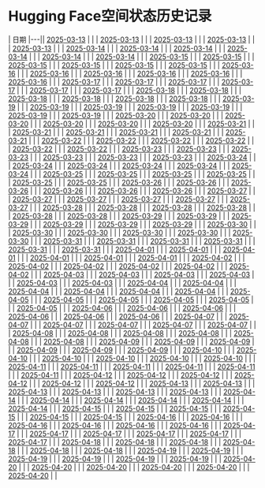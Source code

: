 # Hugging Face空间状态历史记录

| 日期 
|---|| [2025-03-13](https://github.com/huameiwei-vc/Spaces-Keeper/commits/7bc56385deaededbdb2252cfc88d229d8057767f/docs/index.html) |  |
| [2025-03-13](https://github.com/huameiwei-vc/Spaces-Keeper/commits/1a888866872a5a2fa61baa8ae5a158c9862ac4c0/docs/index.html) |  |
| [2025-03-13](https://github.com/huameiwei-vc/Spaces-Keeper/commits/c8225bd5030ebd815622c68ec9c02b0d6037ff53/docs/index.html) |  |
| [2025-03-13](https://github.com/huameiwei-vc/Spaces-Keeper/commits/66dc421a7f4266b42cdc8be66e4d0d34bbd2f4f9/docs/index.html) |  |
| [2025-03-13](https://github.com/huameiwei-vc/Spaces-Keeper/commits/213174b6d9a8d0f92e1d153713dffe51d2ebc62e/docs/index.html) |  |
| [2025-03-14](https://github.com/huameiwei-vc/Spaces-Keeper/commits/318361cf7c695cc0522b5b8b9ed5943ab591682e/docs/index.html) |  |
| [2025-03-14](https://github.com/huameiwei-vc/Spaces-Keeper/commits/9c786236b6e385c1b89039dbd647240808af1db2/docs/index.html) |  |
| [2025-03-14](https://github.com/huameiwei-vc/Spaces-Keeper/commits/85296ef0ac91cd9424e71b526c2e356932e3d2e9/docs/index.html) |  |
| [2025-03-14](https://github.com/huameiwei-vc/Spaces-Keeper/commits/329e3def6ffb135fd5ec27864f3a841f0c8dac46/docs/index.html) |  |
| [2025-03-14](https://github.com/huameiwei-vc/Spaces-Keeper/commits/41b6c5d1e0558ac10770a24239d4d0d761226d1e/docs/index.html) |  |
| [2025-03-14](https://github.com/huameiwei-vc/Spaces-Keeper/commits/5a02bb3e85b1577a1dce6bddf293e9d65eb75679/docs/index.html) |  |
| [2025-03-15](https://github.com/huameiwei-vc/Spaces-Keeper/commits/16e613516138151fa49acb25ac2b02887177993f/docs/index.html) |  |
| [2025-03-15](https://github.com/huameiwei-vc/Spaces-Keeper/commits/4f6fff4b5dd1d98a092d16404d2ab9adfa72b4d6/docs/index.html) |  |
| [2025-03-15](https://github.com/huameiwei-vc/Spaces-Keeper/commits/7c23e21e93f53f7031e8e4e5d761a4843a8d2521/docs/index.html) |  |
| [2025-03-15](https://github.com/huameiwei-vc/Spaces-Keeper/commits/ed0330c433be28168f8eb96f5d95bb42dcd9f2d9/docs/index.html) |  |
| [2025-03-15](https://github.com/huameiwei-vc/Spaces-Keeper/commits/fade9da336d00dd922e3806f5ea592b96e533108/docs/index.html) |  |
| [2025-03-15](https://github.com/huameiwei-vc/Spaces-Keeper/commits/4535088ad14b5253625ebe4eb1646b2eba33e1bf/docs/index.html) |  |
| [2025-03-16](https://github.com/huameiwei-vc/Spaces-Keeper/commits/278727ded3d998293d79242ac6a51ac23ac8dec8/docs/index.html) |  |
| [2025-03-16](https://github.com/huameiwei-vc/Spaces-Keeper/commits/a61fe651398f361827b42639639c9137db50cb20/docs/index.html) |  |
| [2025-03-16](https://github.com/huameiwei-vc/Spaces-Keeper/commits/b8b26e416ae43cb4ef1b0e08c2b76e942a4ab476/docs/index.html) |  |
| [2025-03-16](https://github.com/huameiwei-vc/Spaces-Keeper/commits/2e7da9fd44d82e9375248206e387f47f38d0decf/docs/index.html) |  |
| [2025-03-16](https://github.com/huameiwei-vc/Spaces-Keeper/commits/630d1b99443bb4b95e1b2faebc031569f4317f35/docs/index.html) |  |
| [2025-03-16](https://github.com/huameiwei-vc/Spaces-Keeper/commits/4c4c179e82be07cd8b40b30b5a7a6e268cd7b7b7/docs/index.html) |  |
| [2025-03-17](https://github.com/huameiwei-vc/Spaces-Keeper/commits/06aa5c9f57053de838f25c40be5b484fedc3fd21/docs/index.html) |  |
| [2025-03-17](https://github.com/huameiwei-vc/Spaces-Keeper/commits/32dd19e39f77f2dfbc6c0933b9fb77c03202c73a/docs/index.html) |  |
| [2025-03-17](https://github.com/huameiwei-vc/Spaces-Keeper/commits/47ce2fd857ae7c11dec10f068cec78448814efab/docs/index.html) |  |
| [2025-03-17](https://github.com/huameiwei-vc/Spaces-Keeper/commits/d8a589838899bdc0635b04214c4b3a926527930a/docs/index.html) |  |
| [2025-03-17](https://github.com/huameiwei-vc/Spaces-Keeper/commits/3f8dc3bdd0e02bf6af13ff860d4c5f682154e4e2/docs/index.html) |  |
| [2025-03-17](https://github.com/huameiwei-vc/Spaces-Keeper/commits/9d92715d69af918bc57df44bc6ed4212f9a2534e/docs/index.html) |  |
| [2025-03-18](https://github.com/huameiwei-vc/Spaces-Keeper/commits/590efb1d65b7af965af06a735729a3d646956e00/docs/index.html) |  |
| [2025-03-18](https://github.com/huameiwei-vc/Spaces-Keeper/commits/8332b0de22735ff0dfe34aebd3134dd307cd37b1/docs/index.html) |  |
| [2025-03-18](https://github.com/huameiwei-vc/Spaces-Keeper/commits/1cde680482ae87ac1a879731ed440a7901d69a8a/docs/index.html) |  |
| [2025-03-18](https://github.com/huameiwei-vc/Spaces-Keeper/commits/9bacb32f1f4020362a6bea68e7380d83751f4774/docs/index.html) |  |
| [2025-03-18](https://github.com/huameiwei-vc/Spaces-Keeper/commits/664398cd518ca5d6203a1a4a127ec36e2bf77f87/docs/index.html) |  |
| [2025-03-18](https://github.com/huameiwei-vc/Spaces-Keeper/commits/0a13c521b624c9d649204492397f67673290dfb0/docs/index.html) |  |
| [2025-03-19](https://github.com/huameiwei-vc/Spaces-Keeper/commits/2587c1507c66f3d0ddecef351ee161e5fcab03b9/docs/index.html) |  |
| [2025-03-19](https://github.com/huameiwei-vc/Spaces-Keeper/commits/ef5df0d211634830bd34cfe2c7d11f81e54fe1d0/docs/index.html) |  |
| [2025-03-19](https://github.com/huameiwei-vc/Spaces-Keeper/commits/246a0a6782322fbe7e6f8c2f310f8cf49596bc0a/docs/index.html) |  |
| [2025-03-19](https://github.com/huameiwei-vc/Spaces-Keeper/commits/2fd888632d7748ba0c7516528b95068a7432d819/docs/index.html) |  |
| [2025-03-19](https://github.com/huameiwei-vc/Spaces-Keeper/commits/78e164f468577452c9a4b96392ee0eca7402abb8/docs/index.html) |  |
| [2025-03-19](https://github.com/huameiwei-vc/Spaces-Keeper/commits/f07ea2f1fdc80eaf63622bc089f59c0132735436/docs/index.html) |  |
| [2025-03-19](https://github.com/huameiwei-vc/Spaces-Keeper/commits/294b4b3c6dadbc37619ade954c199ddec4c52f01/docs/index.html) |  |
| [2025-03-20](https://github.com/huameiwei-vc/Spaces-Keeper/commits/5f08ecc8c3042b74e1a7d66c2c44a743a06777d5/docs/index.html) |  |
| [2025-03-20](https://github.com/huameiwei-vc/Spaces-Keeper/commits/463f0d050516a8f07dd476a19198bc6344870142/docs/index.html) |  |
| [2025-03-20](https://github.com/huameiwei-vc/Spaces-Keeper/commits/e49728ec9b579b2fd1b68ad216e20b0c05ea9585/docs/index.html) |  |
| [2025-03-20](https://github.com/huameiwei-vc/Spaces-Keeper/commits/7f81296a28f19e1fe1d7df1121c2fa5c0b788052/docs/index.html) |  |
| [2025-03-20](https://github.com/huameiwei-vc/Spaces-Keeper/commits/be9bbb19ada064bb28e8632f39a99b3f906fa627/docs/index.html) |  |
| [2025-03-20](https://github.com/huameiwei-vc/Spaces-Keeper/commits/8a1a11c6f5fb51c0fbc6fce9c43a1be775debe0a/docs/index.html) |  |
| [2025-03-21](https://github.com/huameiwei-vc/Spaces-Keeper/commits/1285c6f447e75bc1eb0039a67f2f475a40b6a82a/docs/index.html) |  |
| [2025-03-21](https://github.com/huameiwei-vc/Spaces-Keeper/commits/ec99a3b96f430aac0f7c03aa05af12335b73731f/docs/index.html) |  |
| [2025-03-21](https://github.com/huameiwei-vc/Spaces-Keeper/commits/09f39d5c7f4daf7b11f9b86e5839ba0dd4b20503/docs/index.html) |  |
| [2025-03-21](https://github.com/huameiwei-vc/Spaces-Keeper/commits/84bca5acfa6e8c8c8a43df59155c1d942fc52c5f/docs/index.html) |  |
| [2025-03-21](https://github.com/huameiwei-vc/Spaces-Keeper/commits/6d9613137f8e9438528f389e2a3ba1de693da113/docs/index.html) |  |
| [2025-03-21](https://github.com/huameiwei-vc/Spaces-Keeper/commits/878b1d595379da6539d773bd0b6a44da4826d5ed/docs/index.html) |  |
| [2025-03-22](https://github.com/huameiwei-vc/Spaces-Keeper/commits/a934d28e4b4f68079ae60eb6e93fcb172580b3c1/docs/index.html) |  |
| [2025-03-22](https://github.com/huameiwei-vc/Spaces-Keeper/commits/9104fe54020542f9e297fba7a4ae930981e82eea/docs/index.html) |  |
| [2025-03-22](https://github.com/huameiwei-vc/Spaces-Keeper/commits/ee4d129af902b33510116b6d50315765ebf3f9d6/docs/index.html) |  |
| [2025-03-22](https://github.com/huameiwei-vc/Spaces-Keeper/commits/77069204a748f25b9ad4400431cf2ac08ecb5575/docs/index.html) |  |
| [2025-03-22](https://github.com/huameiwei-vc/Spaces-Keeper/commits/8a8ee671ee55ed1dbb8dac2f9968c80fa0defe31/docs/index.html) |  |
| [2025-03-22](https://github.com/huameiwei-vc/Spaces-Keeper/commits/39a6a23d374dea6121aad3e28590a753c16f4302/docs/index.html) |  |
| [2025-03-23](https://github.com/huameiwei-vc/Spaces-Keeper/commits/ef352aaad2b8851c7e04f2d3086656f6c20e4241/docs/index.html) |  |
| [2025-03-23](https://github.com/huameiwei-vc/Spaces-Keeper/commits/52249fe58f14330edadf4fa784373587ba5db374/docs/index.html) |  |
| [2025-03-23](https://github.com/huameiwei-vc/Spaces-Keeper/commits/c42dfec13d6f1d82c45c827d4fe4428d69dfeb07/docs/index.html) |  |
| [2025-03-23](https://github.com/huameiwei-vc/Spaces-Keeper/commits/3c48aacbfeaa3d775249e9a15d0a7155bd5c4c9c/docs/index.html) |  |
| [2025-03-23](https://github.com/huameiwei-vc/Spaces-Keeper/commits/ce4b311f5e079d07978dc966a2ff2291845745bb/docs/index.html) |  |
| [2025-03-23](https://github.com/huameiwei-vc/Spaces-Keeper/commits/cf7dd1d646ec070f1fe75d7e8159d367f459af90/docs/index.html) |  |
| [2025-03-24](https://github.com/huameiwei-vc/Spaces-Keeper/commits/6c67cf5935474b6855c9aaff8028e346aed66642/docs/index.html) |  |
| [2025-03-24](https://github.com/huameiwei-vc/Spaces-Keeper/commits/f08c454401a597322fd8afd8f00115b11a9af3ce/docs/index.html) |  |
| [2025-03-24](https://github.com/huameiwei-vc/Spaces-Keeper/commits/bde827519c12f8be9caf94007aec63bb988a5c17/docs/index.html) |  |
| [2025-03-24](https://github.com/huameiwei-vc/Spaces-Keeper/commits/31fd2a6f2ea39b3b0fe936b1cb53338e80807788/docs/index.html) |  |
| [2025-03-24](https://github.com/huameiwei-vc/Spaces-Keeper/commits/0c0e8cf1f113b393b3ebcebded9e4881742cbdde/docs/index.html) |  |
| [2025-03-24](https://github.com/huameiwei-vc/Spaces-Keeper/commits/e693ea535512ed8fcee21385358cb967f6145b4a/docs/index.html) |  |
| [2025-03-25](https://github.com/huameiwei-vc/Spaces-Keeper/commits/d8929284e01f0793622f34f79e84ac2accefe162/docs/index.html) |  |
| [2025-03-25](https://github.com/huameiwei-vc/Spaces-Keeper/commits/78380974de5d6caf3ee50402ad4a852eeaa19b87/docs/index.html) |  |
| [2025-03-25](https://github.com/huameiwei-vc/Spaces-Keeper/commits/618659ab6d9ae4049fd4781c571d057c71d9be1f/docs/index.html) |  |
| [2025-03-25](https://github.com/huameiwei-vc/Spaces-Keeper/commits/75afbdb846dc470d4dcba969d7dc080be7041d8a/docs/index.html) |  |
| [2025-03-25](https://github.com/huameiwei-vc/Spaces-Keeper/commits/c7276933446040f1fd7c684b6e59482a897a0664/docs/index.html) |  |
| [2025-03-25](https://github.com/huameiwei-vc/Spaces-Keeper/commits/10e63c55976d0676d135580518085078459df064/docs/index.html) |  |
| [2025-03-26](https://github.com/huameiwei-vc/Spaces-Keeper/commits/7ab69b42777481d3a17ff432a6aa6842e2a22cd8/docs/index.html) |  |
| [2025-03-26](https://github.com/huameiwei-vc/Spaces-Keeper/commits/25c65754441393512db6dbcf8b20edae80dbf428/docs/index.html) |  |
| [2025-03-26](https://github.com/huameiwei-vc/Spaces-Keeper/commits/205dff47c3fac715a9142a381bbe9ef7fbee8024/docs/index.html) |  |
| [2025-03-26](https://github.com/huameiwei-vc/Spaces-Keeper/commits/6b8e246bf164e5c711f19105eb41580e894fcbef/docs/index.html) |  |
| [2025-03-26](https://github.com/huameiwei-vc/Spaces-Keeper/commits/af39bcd4d848aa6bcb25db1418ed1e990d6ed96e/docs/index.html) |  |
| [2025-03-26](https://github.com/huameiwei-vc/Spaces-Keeper/commits/4a97cd95d65069491a1e3eaee4bb7247e5ae9609/docs/index.html) |  |
| [2025-03-27](https://github.com/huameiwei-vc/Spaces-Keeper/commits/58439d1cc20dbebb07f036b9d067b6871afff9d3/docs/index.html) |  |
| [2025-03-27](https://github.com/huameiwei-vc/Spaces-Keeper/commits/ef1255dfa7090db3d8a936227fe68b543ec66000/docs/index.html) |  |
| [2025-03-27](https://github.com/huameiwei-vc/Spaces-Keeper/commits/0dda18693ec91fb3379731c8b01be5dc7bd9d65b/docs/index.html) |  |
| [2025-03-27](https://github.com/huameiwei-vc/Spaces-Keeper/commits/312d52aefbf7c6e0be4e0e4a5f1717eddfd5c1bc/docs/index.html) |  |
| [2025-03-27](https://github.com/huameiwei-vc/Spaces-Keeper/commits/0bd21d7831c832d0bd00dcd821cd2321695c0e56/docs/index.html) |  |
| [2025-03-27](https://github.com/huameiwei-vc/Spaces-Keeper/commits/90815a9227d78602886ca1ebdfc9b16c271dcb59/docs/index.html) |  |
| [2025-03-28](https://github.com/huameiwei-vc/Spaces-Keeper/commits/0c588223d11337948b63de54017b575977eb3081/docs/index.html) |  |
| [2025-03-28](https://github.com/huameiwei-vc/Spaces-Keeper/commits/92b5bf9acf538ee8f41d42c6e882e91a17fb3e10/docs/index.html) |  |
| [2025-03-28](https://github.com/huameiwei-vc/Spaces-Keeper/commits/10aaf71acd35c77a78551874738358e10db4c507/docs/index.html) |  |
| [2025-03-28](https://github.com/huameiwei-vc/Spaces-Keeper/commits/732ba1e614ec3971a8d29cf32c8003cbb784fe0b/docs/index.html) |  |
| [2025-03-28](https://github.com/huameiwei-vc/Spaces-Keeper/commits/b58698c934426d9b096d1c4af5b870c49b36f55d/docs/index.html) |  |
| [2025-03-28](https://github.com/huameiwei-vc/Spaces-Keeper/commits/a6604bb6cb5cea929a04c2b9a9a31e3c2ac990df/docs/index.html) |  |
| [2025-03-29](https://github.com/huameiwei-vc/Spaces-Keeper/commits/a328e154a41e6c1e065deb0f90f15d1c911314d9/docs/index.html) |  |
| [2025-03-29](https://github.com/huameiwei-vc/Spaces-Keeper/commits/bd573365c06a6fe46b5b9c905dafeae9ec68a189/docs/index.html) |  |
| [2025-03-29](https://github.com/huameiwei-vc/Spaces-Keeper/commits/551a8f65f8a663fead49b8dd6fdacff0cc241372/docs/index.html) |  |
| [2025-03-29](https://github.com/huameiwei-vc/Spaces-Keeper/commits/2e96e24d620608f090ccfd1a5d8286f50adc6245/docs/index.html) |  |
| [2025-03-29](https://github.com/huameiwei-vc/Spaces-Keeper/commits/10fc9b960733d789a1a026c994d4ad9fea749365/docs/index.html) |  |
| [2025-03-29](https://github.com/huameiwei-vc/Spaces-Keeper/commits/ffce143967731679279df44bef52888261472952/docs/index.html) |  |
| [2025-03-30](https://github.com/huameiwei-vc/Spaces-Keeper/commits/9838bed6fbb19293992436c95a07d5ad7412db34/docs/index.html) |  |
| [2025-03-30](https://github.com/huameiwei-vc/Spaces-Keeper/commits/84ae42fc1b903beb13e3acd470b2769a823ca580/docs/index.html) |  |
| [2025-03-30](https://github.com/huameiwei-vc/Spaces-Keeper/commits/dc91e2d149594ba8f41a9d9af87f7fe285c1dd3a/docs/index.html) |  |
| [2025-03-30](https://github.com/huameiwei-vc/Spaces-Keeper/commits/27dbdb84bd6e3cfc686c81e2c5ddb93d380a3584/docs/index.html) |  |
| [2025-03-30](https://github.com/huameiwei-vc/Spaces-Keeper/commits/eb5520a20d41257225d3aff4125377b03f5fd95b/docs/index.html) |  |
| [2025-03-30](https://github.com/huameiwei-vc/Spaces-Keeper/commits/02d621c07bd80b9b7a7c901880513b6199cc4911/docs/index.html) |  |
| [2025-03-31](https://github.com/huameiwei-vc/Spaces-Keeper/commits/f1dbaf8fd0d00e56bfebd50743ef11da5184d223/docs/index.html) |  |
| [2025-03-31](https://github.com/huameiwei-vc/Spaces-Keeper/commits/32b9815a1a06d8d7f74bcfa5a3a4cf1970fed519/docs/index.html) |  |
| [2025-03-31](https://github.com/huameiwei-vc/Spaces-Keeper/commits/85042225b0ed65a02cde02abb8abd217ab1bcd96/docs/index.html) |  |
| [2025-03-31](https://github.com/huameiwei-vc/Spaces-Keeper/commits/a9adffb7e5115a46dfcfdbd9d57d6c3dfd1641a3/docs/index.html) |  |
| [2025-03-31](https://github.com/huameiwei-vc/Spaces-Keeper/commits/a2921fe5c3d0d55a479048f1c7d664210336b586/docs/index.html) |  |
| [2025-03-31](https://github.com/huameiwei-vc/Spaces-Keeper/commits/35b8b6cc996af2e911d968f59f9a01df0039b7c5/docs/index.html) |  |
| [2025-04-01](https://github.com/huameiwei-vc/Spaces-Keeper/commits/1921634e49c7803a182e287257254b5a4fe7ca30/docs/index.html) |  |
| [2025-04-01](https://github.com/huameiwei-vc/Spaces-Keeper/commits/226be267bb1f57b6167b8bf0f8651d8ef45c2d51/docs/index.html) |  |
| [2025-04-01](https://github.com/huameiwei-vc/Spaces-Keeper/commits/e456c2667e7ece6ecb7c361458c20e5200d54ddb/docs/index.html) |  |
| [2025-04-01](https://github.com/huameiwei-vc/Spaces-Keeper/commits/7edac21fda3004b0103cfbc1f82c72983ae1258a/docs/index.html) |  |
| [2025-04-01](https://github.com/huameiwei-vc/Spaces-Keeper/commits/85c1c68677e9aa589e67afc96359da88ebc0e225/docs/index.html) |  |
| [2025-04-01](https://github.com/huameiwei-vc/Spaces-Keeper/commits/adb909a62b89e33fee622349b47eb5f0ab4221aa/docs/index.html) |  |
| [2025-04-02](https://github.com/huameiwei-vc/Spaces-Keeper/commits/bfaecde2da1aea409a172a0771b2eb40c2554e18/docs/index.html) |  |
| [2025-04-02](https://github.com/huameiwei-vc/Spaces-Keeper/commits/4469fbf203de22e7a5f702f8bc162f54121533b8/docs/index.html) |  |
| [2025-04-02](https://github.com/huameiwei-vc/Spaces-Keeper/commits/9e5bf74c1f8622bf425aa1e2868c505e9468e60c/docs/index.html) |  |
| [2025-04-02](https://github.com/huameiwei-vc/Spaces-Keeper/commits/13241811e370fcab08bb3d7c875e8ce7b07c1abf/docs/index.html) |  |
| [2025-04-02](https://github.com/huameiwei-vc/Spaces-Keeper/commits/76d383df8995230d95adbc588b546a02056c0b7e/docs/index.html) |  |
| [2025-04-02](https://github.com/huameiwei-vc/Spaces-Keeper/commits/c0ae762c36102b9229fd62666910e20efb744fd7/docs/index.html) |  |
| [2025-04-03](https://github.com/huameiwei-vc/Spaces-Keeper/commits/ce944d7f630d66205141264f25020158c221a21b/docs/index.html) |  |
| [2025-04-03](https://github.com/huameiwei-vc/Spaces-Keeper/commits/7a0b993a500f4bdff9241312959c9890094b9421/docs/index.html) |  |
| [2025-04-03](https://github.com/huameiwei-vc/Spaces-Keeper/commits/2ad949d58c2e41482c541fad16b41d8d5471b32e/docs/index.html) |  |
| [2025-04-03](https://github.com/huameiwei-vc/Spaces-Keeper/commits/a8d5f93536fcb5a0cb16078667bf77bee4016c9a/docs/index.html) |  |
| [2025-04-03](https://github.com/huameiwei-vc/Spaces-Keeper/commits/16d864aa5519e27db87b3f2741df032de483ee12/docs/index.html) |  |
| [2025-04-03](https://github.com/huameiwei-vc/Spaces-Keeper/commits/94b8bfe6935da12f38a611fae82ecbf3f03780a5/docs/index.html) |  |
| [2025-04-04](https://github.com/huameiwei-vc/Spaces-Keeper/commits/448a55d946f12de8d558e3f61d09634b2777b1bd/docs/index.html) |  |
| [2025-04-04](https://github.com/huameiwei-vc/Spaces-Keeper/commits/3d6b47a148b08eb3786bf0d043b0d0ac60351733/docs/index.html) |  |
| [2025-04-04](https://github.com/huameiwei-vc/Spaces-Keeper/commits/5b07823b11b6276090f7ccd38e58ef7ae7bb7d17/docs/index.html) |  |
| [2025-04-04](https://github.com/huameiwei-vc/Spaces-Keeper/commits/555331b91c915aa08a3c700db982f17e79c352bb/docs/index.html) |  |
| [2025-04-04](https://github.com/huameiwei-vc/Spaces-Keeper/commits/5e45dfcbf9f2a9b4a55be818d966d4f7c6e457e0/docs/index.html) |  |
| [2025-04-04](https://github.com/huameiwei-vc/Spaces-Keeper/commits/01ff1e8c1fc456ec58f2356ccda94926c3502f9c/docs/index.html) |  |
| [2025-04-05](https://github.com/huameiwei-vc/Spaces-Keeper/commits/db166432b416e2fbcf100dc37060215069210fb4/docs/index.html) |  |
| [2025-04-05](https://github.com/huameiwei-vc/Spaces-Keeper/commits/58c3a60add1827ca5b33f1fca0c27cc52eb10cdc/docs/index.html) |  |
| [2025-04-05](https://github.com/huameiwei-vc/Spaces-Keeper/commits/402df8443486796878a5d9a6bba9b36bb7fb5e3e/docs/index.html) |  |
| [2025-04-05](https://github.com/huameiwei-vc/Spaces-Keeper/commits/83f9b14af26526ee1f9224f20fae58eda9f61d71/docs/index.html) |  |
| [2025-04-05](https://github.com/huameiwei-vc/Spaces-Keeper/commits/aba4646b801a5e9b073ca4f23dcd3246f883997a/docs/index.html) |  |
| [2025-04-05](https://github.com/huameiwei-vc/Spaces-Keeper/commits/0cb691e6a86d25d71f2a93149063dfa6a501d997/docs/index.html) |  |
| [2025-04-06](https://github.com/huameiwei-vc/Spaces-Keeper/commits/35c617faa51a986dc0ff2f277fefaa45ac12b95e/docs/index.html) |  |
| [2025-04-06](https://github.com/huameiwei-vc/Spaces-Keeper/commits/22fe9adf95d80334e4fa4c46686a9f85d2a15fd1/docs/index.html) |  |
| [2025-04-06](https://github.com/huameiwei-vc/Spaces-Keeper/commits/d9e1d6703217b92c7c2ae5f341e82ddc19990aea/docs/index.html) |  |
| [2025-04-06](https://github.com/huameiwei-vc/Spaces-Keeper/commits/eadce67dbee599da71a3ad79d5b544f7dfbbf7f7/docs/index.html) |  |
| [2025-04-06](https://github.com/huameiwei-vc/Spaces-Keeper/commits/f96663e6e72c8694bbf88e798f1de5362a1a3050/docs/index.html) |  |
| [2025-04-06](https://github.com/huameiwei-vc/Spaces-Keeper/commits/8d170ee70a9fcf7c93495149f40bed3cf2b0b2ab/docs/index.html) |  |
| [2025-04-07](https://github.com/huameiwei-vc/Spaces-Keeper/commits/384ec77f18efba204eca5b7fb5b456db10e222ce/docs/index.html) |  |
| [2025-04-07](https://github.com/huameiwei-vc/Spaces-Keeper/commits/0bc73fd3818b86224533f862c177e8fcc5c0db4a/docs/index.html) |  |
| [2025-04-07](https://github.com/huameiwei-vc/Spaces-Keeper/commits/94fe8a5f9d71319fb3996a5dc754062d49ad4a24/docs/index.html) |  |
| [2025-04-07](https://github.com/huameiwei-vc/Spaces-Keeper/commits/18859a06433874c5907a20c4978eaa7811bf6033/docs/index.html) |  |
| [2025-04-07](https://github.com/huameiwei-vc/Spaces-Keeper/commits/122127f2f29575ff644e3571540353f5fc3bdbf5/docs/index.html) |  |
| [2025-04-07](https://github.com/huameiwei-vc/Spaces-Keeper/commits/4526fdb728085a7463495b863c7b9b5b5324facc/docs/index.html) |  |
| [2025-04-08](https://github.com/huameiwei-vc/Spaces-Keeper/commits/3b4a5103a211831d904fdbfaf0e2c77616eb6fea/docs/index.html) |  |
| [2025-04-08](https://github.com/huameiwei-vc/Spaces-Keeper/commits/6638d81f80443d0780712d6b7f4f33ac4d4593a1/docs/index.html) |  |
| [2025-04-08](https://github.com/huameiwei-vc/Spaces-Keeper/commits/6911646a207cf803f680a2344534268efb08d148/docs/index.html) |  |
| [2025-04-08](https://github.com/huameiwei-vc/Spaces-Keeper/commits/2dfb2f128eebc4c851b6c8b05a488fab52f36449/docs/index.html) |  |
| [2025-04-08](https://github.com/huameiwei-vc/Spaces-Keeper/commits/9255f86659eaef94dfb6ec7199cc6213879f3ae0/docs/index.html) |  |
| [2025-04-08](https://github.com/huameiwei-vc/Spaces-Keeper/commits/300551cc2727391daf73532697938e1a14efe71b/docs/index.html) |  |
| [2025-04-09](https://github.com/huameiwei-vc/Spaces-Keeper/commits/2680e9e30929f03d1eb58fdc31e1545b453062aa/docs/index.html) |  |
| [2025-04-09](https://github.com/huameiwei-vc/Spaces-Keeper/commits/f2c303b6d07c0f3ac243d2e0d6ba1086bdf33729/docs/index.html) |  |
| [2025-04-09](https://github.com/huameiwei-vc/Spaces-Keeper/commits/8885e6fb4a53cb4dd7e55b671a33b9d4f0a51330/docs/index.html) |  |
| [2025-04-09](https://github.com/huameiwei-vc/Spaces-Keeper/commits/2ab2cff4537652118fb55362098b147a64a8a94e/docs/index.html) |  |
| [2025-04-09](https://github.com/huameiwei-vc/Spaces-Keeper/commits/7f02fa5330c3a03e17f8e3e6406580d4ce37f965/docs/index.html) |  |
| [2025-04-09](https://github.com/huameiwei-vc/Spaces-Keeper/commits/9e0aa07e8086a1afd1a34d816952a8790efd3009/docs/index.html) |  |
| [2025-04-10](https://github.com/huameiwei-vc/Spaces-Keeper/commits/284b1ff28d2ab1c512c015b769c2d414351c3aff/docs/index.html) |  |
| [2025-04-10](https://github.com/huameiwei-vc/Spaces-Keeper/commits/2efb111bb9d11d68d31a8e1b2d7b38c8b5d4ca1f/docs/index.html) |  |
| [2025-04-10](https://github.com/huameiwei-vc/Spaces-Keeper/commits/cbbed48d19bb50e3dbfdc7e0ce525abcca2fc753/docs/index.html) |  |
| [2025-04-10](https://github.com/huameiwei-vc/Spaces-Keeper/commits/91f0f3d90c1552307eb9b8ed845d9ff3108382d2/docs/index.html) |  |
| [2025-04-10](https://github.com/huameiwei-vc/Spaces-Keeper/commits/4c0f6ad2649c9aeae6439eef242fedc5d7cad617/docs/index.html) |  |
| [2025-04-10](https://github.com/huameiwei-vc/Spaces-Keeper/commits/22479c8ebd388def1e20d25ea1445cce54e57862/docs/index.html) |  |
| [2025-04-11](https://github.com/huameiwei-vc/Spaces-Keeper/commits/d31a44c1b93a1236af062e8624ccd2d28b11e09a/docs/index.html) |  |
| [2025-04-11](https://github.com/huameiwei-vc/Spaces-Keeper/commits/a42889d4629bc3a60b3c9c2f3cb38bd38b534792/docs/index.html) |  |
| [2025-04-11](https://github.com/huameiwei-vc/Spaces-Keeper/commits/e177bdcdb3e031c2905021569b6931d8c95cee1f/docs/index.html) |  |
| [2025-04-11](https://github.com/huameiwei-vc/Spaces-Keeper/commits/bb4e504026464de4a3a2d5ef6eb3c6be121346cb/docs/index.html) |  |
| [2025-04-11](https://github.com/huameiwei-vc/Spaces-Keeper/commits/03665cb0840c9076dfb23a6fd6192410cfc547e4/docs/index.html) |  |
| [2025-04-11](https://github.com/huameiwei-vc/Spaces-Keeper/commits/b8cd83db61a5c9a5ce80bd51ac498045ae8e3f0a/docs/index.html) |  |
| [2025-04-12](https://github.com/huameiwei-vc/Spaces-Keeper/commits/77a22cfb25e34e843b2c5150c12f8c197a093b6c/docs/index.html) |  |
| [2025-04-12](https://github.com/huameiwei-vc/Spaces-Keeper/commits/61411ec903487457515c44b413549a67ce95c802/docs/index.html) |  |
| [2025-04-12](https://github.com/huameiwei-vc/Spaces-Keeper/commits/7c0bd2cb315608493fa884b1d88e6c2717ecfdc6/docs/index.html) |  |
| [2025-04-12](https://github.com/huameiwei-vc/Spaces-Keeper/commits/33bc3699151774ce66ccbb101bbb26384ef27f48/docs/index.html) |  |
| [2025-04-12](https://github.com/huameiwei-vc/Spaces-Keeper/commits/a44420cd2dbb5b18d48a6937b2f9fd7c01c4b8d7/docs/index.html) |  |
| [2025-04-12](https://github.com/huameiwei-vc/Spaces-Keeper/commits/f8eebef8fe15a6896ab3b41917014ebe71fb84e7/docs/index.html) |  |
| [2025-04-13](https://github.com/huameiwei-vc/Spaces-Keeper/commits/dfe4b7970ad6c28a8a3e00759f33fb8623e5dc13/docs/index.html) |  |
| [2025-04-13](https://github.com/huameiwei-vc/Spaces-Keeper/commits/daf78c58423c11ddc4dae6fb95eed4a9a41aaea2/docs/index.html) |  |
| [2025-04-13](https://github.com/huameiwei-vc/Spaces-Keeper/commits/660d9f6fdbdae6bf18f7bc02f75770699b18ec5a/docs/index.html) |  |
| [2025-04-13](https://github.com/huameiwei-vc/Spaces-Keeper/commits/ed2a79dc9b440ed06ab47a2ecdeb558053be4663/docs/index.html) |  |
| [2025-04-13](https://github.com/huameiwei-vc/Spaces-Keeper/commits/e0b08db4d369205ec1375cc37ac1fd69c550a481/docs/index.html) |  |
| [2025-04-13](https://github.com/huameiwei-vc/Spaces-Keeper/commits/2114c1e7d52d95b8cd03224cc9ecaab04e7644af/docs/index.html) |  |
| [2025-04-14](https://github.com/huameiwei-vc/Spaces-Keeper/commits/977f2e0c2e0f7b389714379799f0e899dc141da9/docs/index.html) |  |
| [2025-04-14](https://github.com/huameiwei-vc/Spaces-Keeper/commits/65058e0eb5ba9c86af92f622a11caac828042117/docs/index.html) |  |
| [2025-04-14](https://github.com/huameiwei-vc/Spaces-Keeper/commits/75e5adcd00325138673c7181734b93ccf49892a3/docs/index.html) |  |
| [2025-04-14](https://github.com/huameiwei-vc/Spaces-Keeper/commits/d1e9a5d7006f8b28331b93e4059edd6c0facb96a/docs/index.html) |  |
| [2025-04-14](https://github.com/huameiwei-vc/Spaces-Keeper/commits/0280346e5b58f59cf34df1c999950c5710410e85/docs/index.html) |  |
| [2025-04-14](https://github.com/huameiwei-vc/Spaces-Keeper/commits/682d9744386fb44cea6460af89436656d7d1f961/docs/index.html) |  |
| [2025-04-15](https://github.com/huameiwei-vc/Spaces-Keeper/commits/b024d1795ba404a8eebeb8f876d8586b946d283b/docs/index.html) |  |
| [2025-04-15](https://github.com/huameiwei-vc/Spaces-Keeper/commits/25af829988539f9b6ba971a77fb39ba47bf632f1/docs/index.html) |  |
| [2025-04-15](https://github.com/huameiwei-vc/Spaces-Keeper/commits/fea2c9e1bef7796f0e2289ea942d00f54d5a83d0/docs/index.html) |  |
| [2025-04-15](https://github.com/huameiwei-vc/Spaces-Keeper/commits/a855de608aa053a223c6cec57056149d96ca3209/docs/index.html) |  |
| [2025-04-15](https://github.com/huameiwei-vc/Spaces-Keeper/commits/15f5b8bcfccbc59a6f149ef6bfa15815bc6b4869/docs/index.html) |  |
| [2025-04-15](https://github.com/huameiwei-vc/Spaces-Keeper/commits/be88e1c3d3c8502e3deaee490771c63576428d8a/docs/index.html) |  |
| [2025-04-16](https://github.com/huameiwei-vc/Spaces-Keeper/commits/f1d12ac030371b291004d75a4f91d24cb676cea6/docs/index.html) |  |
| [2025-04-16](https://github.com/huameiwei-vc/Spaces-Keeper/commits/e642f432ba4bcd9be4614a47ebd9e80ccbc766e7/docs/index.html) |  |
| [2025-04-16](https://github.com/huameiwei-vc/Spaces-Keeper/commits/47eb83760f96277b45be93ae4c77cca664b4156e/docs/index.html) |  |
| [2025-04-16](https://github.com/huameiwei-vc/Spaces-Keeper/commits/68392f06f57a1e722c2189960ec9730bd74594a7/docs/index.html) |  |
| [2025-04-16](https://github.com/huameiwei-vc/Spaces-Keeper/commits/62f35f345aacacef0c1cf3fc9450494d38ebba3c/docs/index.html) |  |
| [2025-04-16](https://github.com/huameiwei-vc/Spaces-Keeper/commits/a6d61ef2eb2e151ee9bc9d8f85f3dbb84a21e60a/docs/index.html) |  |
| [2025-04-17](https://github.com/huameiwei-vc/Spaces-Keeper/commits/8ba800e0c93c26db07d54159aaed37a466ca12ea/docs/index.html) |  |
| [2025-04-17](https://github.com/huameiwei-vc/Spaces-Keeper/commits/195524cc8de1f87c1cc3991402cebbdb239e5f22/docs/index.html) |  |
| [2025-04-17](https://github.com/huameiwei-vc/Spaces-Keeper/commits/35ba50de443fb24a73eeaef8f8c048ff2b59b92a/docs/index.html) |  |
| [2025-04-17](https://github.com/huameiwei-vc/Spaces-Keeper/commits/9b7f1b0524e933ee40b8060d6fddc71f3bb23cfa/docs/index.html) |  |
| [2025-04-17](https://github.com/huameiwei-vc/Spaces-Keeper/commits/02cb44e2fb6d56ea9cc3e607fcb4d2b98de830be/docs/index.html) |  |
| [2025-04-17](https://github.com/huameiwei-vc/Spaces-Keeper/commits/546ceb82e3e5216d1e6ba7043c810dd43fe6429e/docs/index.html) |  |
| [2025-04-18](https://github.com/huameiwei-vc/Spaces-Keeper/commits/8c66b9b38748d2a956a416af6d1a31d005b18dae/docs/index.html) |  |
| [2025-04-18](https://github.com/huameiwei-vc/Spaces-Keeper/commits/ee39277581eed8672b2b3ad01f971f436462d40d/docs/index.html) |  |
| [2025-04-18](https://github.com/huameiwei-vc/Spaces-Keeper/commits/8db40b12464e5167b698aebe380f743a1ed75303/docs/index.html) |  |
| [2025-04-18](https://github.com/huameiwei-vc/Spaces-Keeper/commits/32ac74592591a24462683002b44f4a086c44856f/docs/index.html) |  |
| [2025-04-18](https://github.com/huameiwei-vc/Spaces-Keeper/commits/c8a9e8713afcdbacff7ae16ddc3d4ef414c549e9/docs/index.html) |  |
| [2025-04-18](https://github.com/huameiwei-vc/Spaces-Keeper/commits/ea603dca98b8a6ff802ca5271f72605c6303ff81/docs/index.html) |  |
| [2025-04-19](https://github.com/huameiwei-vc/Spaces-Keeper/commits/02d2753920b07e05a0b20bfad5bd83b0f5b6e5d4/docs/index.html) |  |
| [2025-04-19](https://github.com/huameiwei-vc/Spaces-Keeper/commits/d8cbfda4147bfddfada5c78fcb338e678acd5407/docs/index.html) |  |
| [2025-04-19](https://github.com/huameiwei-vc/Spaces-Keeper/commits/0792558263b666470a307d3529b930fc5356e00c/docs/index.html) |  |
| [2025-04-19](https://github.com/huameiwei-vc/Spaces-Keeper/commits/370aed3a73e5eecb80aef3f51621365bb8e85005/docs/index.html) |  |
| [2025-04-19](https://github.com/huameiwei-vc/Spaces-Keeper/commits/ab25e057f8d67736ea30accc1f814e455b85c88e/docs/index.html) |  |
| [2025-04-19](https://github.com/huameiwei-vc/Spaces-Keeper/commits/82b8228f5b0081fedfcd519b9e254ca646bac828/docs/index.html) |  |
| [2025-04-20](https://github.com/huameiwei-vc/Spaces-Keeper/commits/028768de796be2eab9f1657d62b8cb059c03c040/docs/index.html) |  |
| [2025-04-20](https://github.com/huameiwei-vc/Spaces-Keeper/commits/400fea45d73eeebfad399eaaf9b2557f59b21342/docs/index.html) |  |
| [2025-04-20](https://github.com/huameiwei-vc/Spaces-Keeper/commits/f5cc0f9430998d488c4316fa3ac609f9eed4021a/docs/index.html) |  |
| [2025-04-20](https://github.com/huameiwei-vc/Spaces-Keeper/commits/1b03d4d3d579b93dedb07f3da50377f26a181b4a/docs/index.html) |  |
| [2025-04-20](https://github.com/huameiwei-vc/Spaces-Keeper/commits/f01d99afa6f8ba46fd919b058d697191b6928c98/docs/index.html) |  |
| [2025-04-20](https://github.com/huameiwei-vc/Spaces-Keeper/commits/f1fcac882a617c67d40923d796061d7779e03828/docs/index.html) |  |

